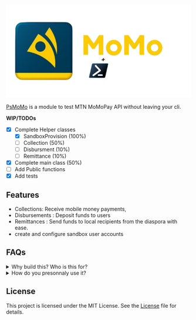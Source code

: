 [![repo_banner](./docs/images/momo_logo.png)](https://momodeveloper.mtn.com)

[PsMoMo](https://www.powershellgallery.com/packages/PsMoMo) is a module to test
MTN MoMoPay API without leaving your cli.

**WIP/TODOs**

- [x] Complete Helper classes
  - [x] SandboxProvision (100%)
  - [ ] Collection (50%)
  - [ ] Disbursment (10%)
  - [ ] Remittance (10%)
- [x] Complete main class (50%)
- [ ] Add Public functions
- [x] Add tests

## Features

- Collections: Receive mobile money payments,
- Disbursements : Deposit funds to users
- Remittances : Send funds to local recipients from the diaspora with ease.
- create and configure sandbox user accounts

## FAQs

<details>
  <summary>Why build this? Who is this for?</summary>

⤷ **Answer goes here**

- Foo
- Bar

`Explain important topic`

</details>

<details>
  <summary>How do you presonnaly use it?</summary>

⤷ **Answer goes here**

- Foo
- Bar

`Example`:

```js
function logSomething(something) {
  console.log("Something", something);
}
```

</details>

## License

This project is licensed under the MIT License. See the
[License](https://alainQtec.MIT-license.org) file for details.
